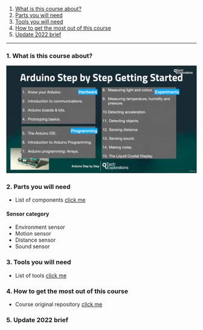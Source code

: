 1. [What is this course about?](#1)
2. [Parts you will need](#2)
3. [Tools you will need](#3)
4. [How to get the most out of this course](#4)
5. [Update 2022 brief](#5)

---

### 1. What is this course about?<a id="1"></a>

<img src="assets/images/1.png" width="700">

### 2. Parts you will need<a id="2"></a>

- List of components [click me](https://techexplorations.com/parts/asbs-gs-parts-tools/)

#### Sensor category

- Environment sensor
- Motion sensor
- Distance sensor
- Sound sensor

### 3. Tools you will need<a id="3"></a>

- List of tools [click me](https://techexplorations.com/parts/asbs-gs-parts-tools/)

### 4. How to get the most out of this course<a id="4"></a>

- Course original repository [click me](https://github.com/futureshocked/ArduinoSbSGettingStarted)

### 5. Update 2022 brief<a id="5"></a>
